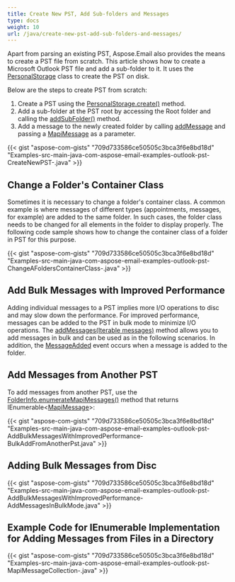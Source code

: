 ```yaml
---
title: Create New PST, Add Sub-folders and Messages
type: docs
weight: 10
url: /java/create-new-pst-add-sub-folders-and-messages/
---
```


Apart from parsing an existing PST, Aspose.Email also provides the means to create a PST file from scratch. This article shows how to create a Microsoft Outlook PST file and add a sub-folder to it. It uses the [PersonalStorage](https://apireference.aspose.com/java/email/com.aspose.email/PersonalStorage) class to create the PST on disk.

Below are the steps to create PST from scratch:

1. Create a PST using the [PersonalStorage.create()](https://apireference.aspose.com/java/email/com.aspose.email/PersonalStorage#create\(java.io.OutputStream,%20int\)) method.
1. Add a sub-folder at the PST root by accessing the Root folder and calling the [addSubFolder()](https://apireference.aspose.com/java/email/com.aspose.email/FolderInfo#addSubFolder\(java.lang.String\)) method.
1. Add a message to the newly created folder by calling [addMessage](https://apireference.aspose.com/java/email/com.aspose.email/FolderInfo#addMessage\(com.aspose.email.MapiMessage\)) and passing a [MapiMessage](https://apireference.aspose.com/java/email/com.aspose.email/MapiMessage) as a parameter.



{{< gist "aspose-com-gists" "709d733586ce50505c3bca3f6e8bd18d" "Examples-src-main-java-com-aspose-email-examples-outlook-pst-CreateNewPST-.java" >}}
## **Change a Folder's Container Class**
Sometimes it is necessary to change a folder's container class. A common example is where messages of different types (appointments, messages, for example) are added to the same folder. In such cases, the folder class needs to be changed for all elements in the folder to display properly. The following code sample shows how to change the container class of a folder in PST for this purpose.

{{< gist "aspose-com-gists" "709d733586ce50505c3bca3f6e8bd18d" "Examples-src-main-java-com-aspose-email-examples-outlook-pst-ChangeAFoldersContainerClass-.java" >}}
## **Add Bulk Messages with Improved Performance**
Adding individual messages to a PST implies more I/O operations to disc and may slow down the performance. For improved performance, messages can be added to the PST in bulk mode to minimize I/O operations. The [addMessages(Iterable<MapiMessage> messages)](https://apireference.aspose.com/java/email/com.aspose.email/FolderInfo#addMessages\(java.lang.Iterable\)) method allows you to add messages in bulk and can be used as in the following scenarios. In addition, the [MessageAdded](https://apireference.aspose.com/java/email/com.aspose.email/FolderInfo#MessageAdded) event occurs when a message is added to the folder.
## **Add Messages from Another PST**
To add messages from another PST, use the [FolderInfo.enumerateMapiMessages()](https://apireference.aspose.com/java/email/com.aspose.email/FolderInfo#enumerateMapiMessages\(\)) method that returns IEnumerable<[MapiMessage](https://apireference.aspose.com/java/email/com.aspose.email/MapiMessage)>:

{{< gist "aspose-com-gists" "709d733586ce50505c3bca3f6e8bd18d" "Examples-src-main-java-com-aspose-email-examples-outlook-pst-AddBulkMessagesWithImprovedPerformance-BulkAddFromAnotherPst.java" >}}
## **Adding Bulk Messages from Disc**
{{< gist "aspose-com-gists" "709d733586ce50505c3bca3f6e8bd18d" "Examples-src-main-java-com-aspose-email-examples-outlook-pst-AddBulkMessagesWithImprovedPerformance-AddMessagesInBulkMode.java" >}}
## **Example Code for IEnumerable Implementation for Adding Messages from Files in a Directory**
{{< gist "aspose-com-gists" "709d733586ce50505c3bca3f6e8bd18d" "Examples-src-main-java-com-aspose-email-examples-outlook-pst-MapiMessageCollection-.java" >}}
